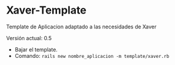 # Xaver-Template

Template de Aplicacion adaptado a las necesidades de Xaver

Versión actual: 0.5

* Bajar el template. 
* Comando: `rails new nombre_aplicacion -m template/xaver.rb`

